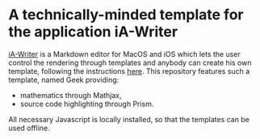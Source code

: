 # A technically-minded template for the application iA-Writer

[iA-Writer](https://ia.net/writer/) is a Markdown editor for MacOS and iOS which lets the user control the rendering through templates and anybody can create his own template, following the instructions [here](https://github.com/iainc/iA-Writer-Templates). This repository features such a template, named Geek providing:

- mathematics through Mathjax,
- source code highlighting through Prism.

All necessary Javascript is locally installed, so that the templates can be used offline.

